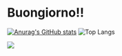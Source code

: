 <h1>Buongiorno!!</h1>

[![Anurag's GitHub stats](https://github-readme-stats.vercel.app/api?username=matholiveiraa&show_icons=true&theme=shadow_red)](https://github.com/anuraghazra/github-readme-stats)
![Top Langs](https://github-readme-stats.vercel.app/api/top-langs/?username=matholiveiraa&layout=compact&show_icons=true&theme=shadow_red)

<div>
  <a href="https://www.youtube.com/channel/UCicXXi85MXvyKv_WLUooQ1Q" target="_blank"><img src="https://img.shields.io/badge/YouTube-FF0000?style=for-the-badge&logo=youtube&logoColor=white" target="_blank"></a>
</div>
